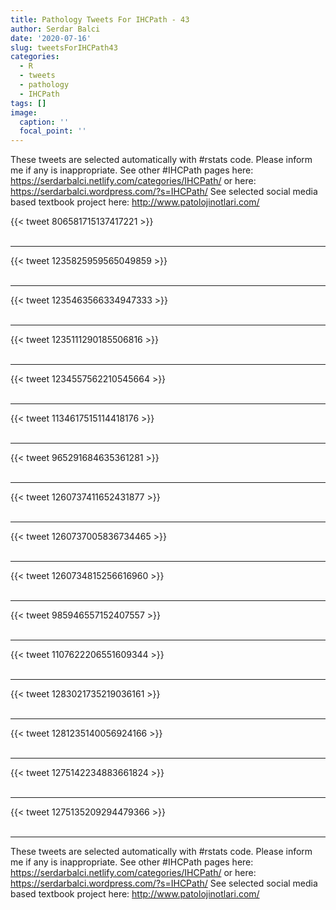 ```yaml
---
title: Pathology Tweets For IHCPath - 43
author: Serdar Balci
date: '2020-07-16'
slug: tweetsForIHCPath43
categories:
  - R
  - tweets
  - pathology
  - IHCPath
tags: []
image:
  caption: ''
  focal_point: ''
---
```



These tweets are selected automatically with #rstats code. Please inform me if any is inappropriate.
See other #IHCPath pages here: https://serdarbalci.netlify.com/categories/IHCPath/  or here: https://serdarbalci.wordpress.com/?s=IHCPath/ 
See selected social media based textbook project here: http://www.patolojinotlari.com/

{{< tweet 806581715137417221 >}}
<br>
<br>
<hr>
{{< tweet 1235825959565049859 >}}
<br>
<br>
<hr>
{{< tweet 1235463566334947333 >}}
<br>
<br>
<hr>
{{< tweet 1235111290185506816 >}}
<br>
<br>
<hr>
{{< tweet 1234557562210545664 >}}
<br>
<br>
<hr>
{{< tweet 1134617515114418176 >}}
<br>
<br>
<hr>
{{< tweet 965291684635361281 >}}
<br>
<br>
<hr>
{{< tweet 1260737411652431877 >}}
<br>
<br>
<hr>
{{< tweet 1260737005836734465 >}}
<br>
<br>
<hr>
{{< tweet 1260734815256616960 >}}
<br>
<br>
<hr>
{{< tweet 985946557152407557 >}}
<br>
<br>
<hr>
{{< tweet 1107622206551609344 >}}
<br>
<br>
<hr>
{{< tweet 1283021735219036161 >}}
<br>
<br>
<hr>
{{< tweet 1281235140056924166 >}}
<br>
<br>
<hr>
{{< tweet 1275142234883661824 >}}
<br>
<br>
<hr>
{{< tweet 1275135209294479366 >}}
<br>
<br>
<hr>


These tweets are selected automatically with #rstats code. Please inform me if any is inappropriate.
See other #IHCPath pages here: https://serdarbalci.netlify.com/categories/IHCPath/  or here: https://serdarbalci.wordpress.com/?s=IHCPath/ 
See selected social media based textbook project here: http://www.patolojinotlari.com/
